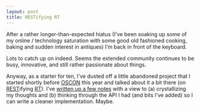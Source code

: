 ```yaml
---
layout: post
title: RESTifying RT
---
```



After a rather longer-than-expected hiatus (I’ve been soaking up some of my online / technology saturation with some good old fashioned cooking, baking and sudden interest in antiques) I’m back in front of the keyboard.

Lots to catch up on indeed. Seems the extended community continues to be busy, innovative, and still rather passionate about things.

Anyway, as a starter for ten, I’ve dusted off a little abandoned project that I started shortly before [OSCON](http://conferences.oreilly.com/os2002/) this year and talked about it a bit there (on [REST](http://internet.conveyor.com/RESTwiki/moin.cgi/FrontPage "The REST Wiki's front page")ifying [RT](http://www.fsck.com/projects/rt/ "RT: Request Tracker")). I’ve [written up a few notes](/space/RtRest) with a view to (a) crystallizing my thoughts and (b) thinking through the API I had (and bits I’ve added) so I can write a cleaner implementation. Maybe.


